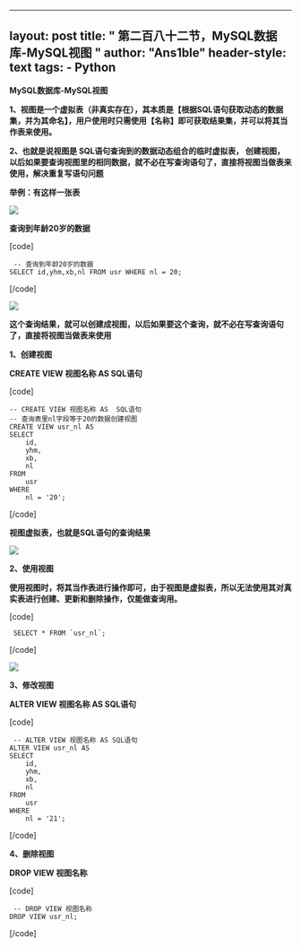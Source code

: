 
---
layout: post
title: " 第二百八十二节，MySQL数据库-MySQL视图 "
author: "Ans1ble"
header-style: text
tags:
      - Python
---


**MySQL数据库-MySQL视图**

**1、视图是一个虚拟表（非真实存在），其本质是【根据SQL语句获取动态的数据集，并为其命名】，用户使用时只需使用【名称】即可获取结果集，并可以将其当作表来使用。**

**2、也就是说视图是 **SQL语句查询到的数据动态组合的临时虚拟表，
**创建视图，以后如果要查询视图里的相同数据，就不必在写查询语句了，直接将视图当做表来使用，解决重复写语句问题******

****举例：有这样一张表****

****![](https://images2015.cnblogs.com/blog/955761/201706/955761-20170612153035306-492903438.png)****



**查询到年龄20岁的数据**

[code]

     -- 查询到年龄20岁的数据
    SELECT id,yhm,xb,nl FROM usr WHERE nl = 20;
[/code]

![](https://images2015.cnblogs.com/blog/955761/201706/955761-20170612153614587-805234626.png)



**这个查询结果，就可以创建成视图，以后如果要这个查询，就不必在写查询语句了，直接将视图当做表来使用**





**1、创建视图**

**CREATE VIEW 视图名称 AS  SQL语句**

[code]

    -- CREATE VIEW 视图名称 AS  SQL语句
    -- 查询表里nl字段等于20的数据创建视图
    CREATE VIEW usr_nl AS
    SELECT
        id,
        yhm,
        xb,
        nl
    FROM
        usr
    WHERE
        nl = '20';
[/code]

**视图虚拟表，也就是SQL语句的查询结果**

![](https://images2015.cnblogs.com/blog/955761/201706/955761-20170612160602025-1746294491.png)





**2、使用视图**

**使用视图时，将其当作表进行操作即可，由于视图是虚拟表，所以无法使用其对真实表进行创建、更新和删除操作，仅能做查询用。**

[code]

     SELECT * FROM `usr_nl`;
[/code]

![](https://images2015.cnblogs.com/blog/955761/201706/955761-20170612161024165-1718661024.png)





**3、修改视图**

**ALTER VIEW 视图名称 AS SQL语句**

[code]

     -- ALTER VIEW 视图名称 AS SQL语句
    ALTER VIEW usr_nl AS
    SELECT
        id,
        yhm,
        xb,
        nl
    FROM
        usr
    WHERE
        nl = '21';
[/code]





**4、删除视图**

**DROP VIEW 视图名称**

[code]

     -- DROP VIEW 视图名称
    DROP VIEW usr_nl;
[/code]



